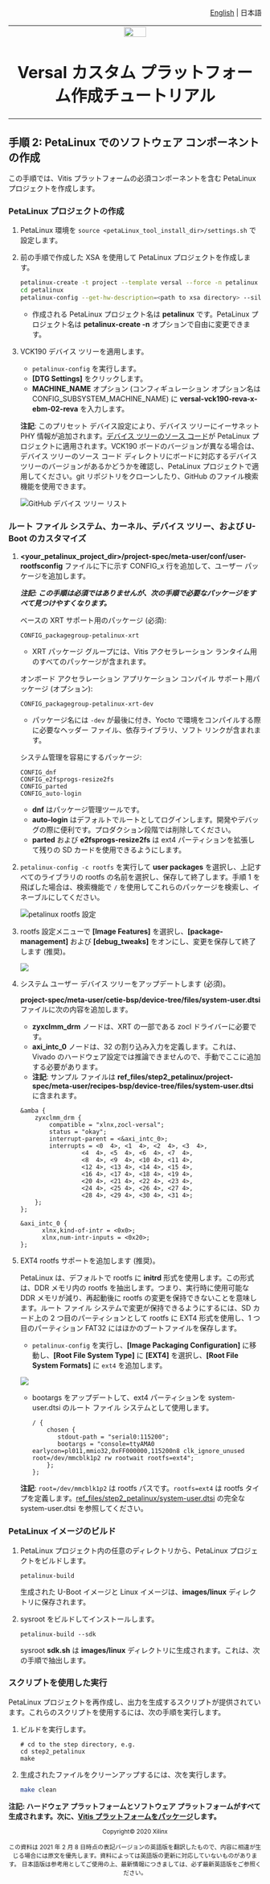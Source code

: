 <!--
# Copyright 2020 Xilinx Inc.
#
# Licensed under the Apache License, Version 2.0 (the "License");
# you may not use this file except in compliance with the License.
# You may obtain a copy of the License at
#
#     http://www.apache.org/licenses/LICENSE-2.0
#
# Unless required by applicable law or agreed to in writing, software
# distributed under the License is distributed on an "AS IS" BASIS,
# WITHOUT WARRANTIES OR CONDITIONS OF ANY KIND, either express or implied.
# See the License for the specific language governing permissions and
# limitations under the License.
-->
<p align="right"><a href="../../../README.md">English</a> | <a>日本語</a></p>
<table width="100%">
 <tr width="100%">
    <td align="center"><img src="https://www.xilinx.com/content/dam/xilinx/imgs/press/media-kits/corporate/xilinx-logo.png" width="30%"/><h1>Versal カスタム プラットフォーム作成チュートリアル</h1>
    </td>
 </tr>
</table>

## 手順 2: PetaLinux でのソフトウェア コンポーネントの作成

この手順では、Vitis プラットフォームの必須コンポーネントを含む PetaLinux プロジェクトを作成します。

### PetaLinux プロジェクトの作成

1. PetaLinux 環境を `source <petaLinux_tool_install_dir>/settings.sh` で設定します。

2. 前の手順で作成した XSA を使用して PetaLinux プロジェクトを作成します。

   ```bash
   petalinux-create -t project --template versal --force -n petalinux
   cd petalinux
   petalinux-config --get-hw-description=<path to xsa directory> --silentconfig
   ```

   - 作成される PetaLinux プロジェクト名は **petalinux** です。PetaLinux プロジェクト名は **petalinux-create -n** オプションで自由に変更できます。

3. VCK190 デバイス ツリーを適用します。

   - `petalinux-config` を実行します。
   - **\[DTG Settings]** をクリックします。
   - **MACHINE\_NAME** オプション (コンフィギュレーション オプション名は CONFIG\_SUBSYSTEM\_MACHINE\_NAME) に **versal-vck190-reva-x-ebm-02-reva** を入力します。

   **注記**: このプリセット デバイス設定により、デバイス ツリーにイーサネット PHY 情報が追加されます。[デバイス ツリーのソース コード][1]が PetaLinux プロジェクトに適用されます。VCK190 ボードのバージョンが異なる場合は、デバイス ツリーのソース コード ディレクトリにボードに対応するデバイス ツリーのバージョンがあるかどうかを確認し、PetaLinux プロジェクトで適用してください。git リポジトリをクローンしたり、GitHub のファイル検索機能を使用できます。

   ![GitHub デバイス ツリー リスト](images/step2/github_find_available_device_tree.png)

[1]: https://github.com/Xilinx/u-boot-xlnx/blob/master/arch/arm/dts/versal-vck190-revA-x-ebm-02-revA.dts ""
### ルート ファイル システム、カーネル、デバイス ツリー、および U-Boot のカスタマイズ

1. **\<your\_petalinux\_project\_dir>/project-spec/meta-user/conf/user-rootfsconfig** ファイルに下に示す CONFIG\_x 行を追加して、ユーザー パッケージを追加します。

   ***注記: この手順は必須ではありませんが、次の手順で必要なパッケージをすべて見つけやすくなります。***

   ベースの XRT サポート用のパッケージ (必須):

   ```
   CONFIG_packagegroup-petalinux-xrt
   ```

   - XRT パッケージ グループには、Vitis アクセラレーション ランタイム用のすべてのパッケージが含まれます。

   オンボード アクセラレーション アプリケーション コンパイル サポート用パッケージ (オプション):

   ```
   CONFIG_packagegroup-petalinux-xrt-dev
   ```

   - パッケージ名には `-dev` が最後に付き、Yocto で環境をコンパイルする際に必要なヘッダー ファイル、依存ライブラリ、ソフト リンクが含まれます。

   システム管理を容易にするパッケージ:

   ```
   CONFIG_dnf
   CONFIG_e2fsprogs-resize2fs
   CONFIG_parted
   CONFIG_auto-login
   ```

   - **dnf** はパッケージ管理ツールです。
   - **auto-login** はデフォルトでルートとしてログインします。開発やデバッグの際に便利です。プロダクション段階では削除してください。
   - **parted** および **e2fsprogs-resize2fs** は ext4 パーティションを拡張して残りの SD カードを使用できるようにします。

2. `petalinux-config -c rootfs` を実行して **user packages** を選択し、上記すべてのライブラリの rootfs の名前を選択し、保存して終了します。手順 1 を飛ばした場合は、検索機能で `/` を使用してこれらのパッケージを検索し、イネーブルにしてください。

   ![petalinux rootfs 設定](./images/step2/petalinux_user_packages.png)

3. rootfs 設定メニューで **\[Image Features]** を選択し、**\[package-management]** および **\[debug\_tweaks]** をオンにし、変更を保存して終了します  (推奨)。

   ![](./images/step2/petalinux_package_management.png)

4. システム ユーザー デバイス ツリーをアップデートします (必須)。

   **project-spec/meta-user/cetie-bsp/device-tree/files/system-user.dtsi** ファイルに次の内容を追加します。

   - **zyxclmm\_drm** ノードは、XRT の一部である zocl ドライバーに必要です。
   - **axi\_intc\_0** ノードは、32 の割り込み入力を定義します。これは、Vivado のハードウェア設定では推論できませんので、手動でここに追加する必要があります。
   - **注記**: サンプル ファイルは **ref\_files/step2\_petalinux/project-spec/meta-user/recipes-bsp/device-tree/files/system-user.dtsi** に含まれます。

   ```
   &amba {
       zyxclmm_drm {
           compatible = "xlnx,zocl-versal";
           status = "okay";
           interrupt-parent = <&axi_intc_0>;
           interrupts = <0  4>, <1  4>, <2  4>, <3  4>,
                    <4  4>, <5  4>, <6  4>, <7  4>,
                    <8  4>, <9  4>, <10 4>, <11 4>,
                    <12 4>, <13 4>, <14 4>, <15 4>,
                    <16 4>, <17 4>, <18 4>, <19 4>,
                    <20 4>, <21 4>, <22 4>, <23 4>,
                    <24 4>, <25 4>, <26 4>, <27 4>,
                    <28 4>, <29 4>, <30 4>, <31 4>;
       };
   };

   &axi_intc_0 {
         xlnx,kind-of-intr = <0x0>;
         xlnx,num-intr-inputs = <0x20>;
   };
   ```

5. EXT4 rootfs サポートを追加します (推奨)。

   PetaLinux は、デフォルトで rootfs に **initrd** 形式を使用します。この形式は、DDR メモリ内の rootfs を抽出します。つまり、実行時に使用可能な DDR メモリが減り、再起動後に rootfs の変更を保持できないことを意味します。ルート ファイル システムで変更が保持できるようにするには、SD カード上の 2 つ目のパーティションとして rootfs に EXT4 形式を使用し、1 つ目のパーティション FAT32 にはほかのブートファイルを保存します。

   - `petalinux-config` を実行し、**\[Image Packaging Configuration]** に移動し、**\[Root File System Type]** に **\[EXT4]** を選択し、**\[Root File System Formats]** に `ext4` を追加します。

   ![](./images/step2/petalinux_root_filesystem_type.png)

   - bootargs をアップデートして、ext4 パーティションを system-user.dtsi のルート ファイル システムとして使用します。

     ```
     / {
         chosen {
            stdout-path = "serial0:115200";
            bootargs = "console=ttyAMA0 earlycon=pl011,mmio32,0xFF000000,115200n8 clk_ignore_unused root=/dev/mmcblk1p2 rw rootwait rootfs=ext4";
         };
     };
     ```

   **注記**: `root=/dev/mmcblk1p2` は rootfs パスです。`rootfs=ext4` は rootfs タイプを定義します。[ref\_files/step2\_petalinux/system-user.dtsi](ref_files/step2_petalinux/system-user.dtsi) の完全な system-user.dtsi を参照してください。

### PetaLinux イメージのビルド

1. PetaLinux プロジェクト内の任意のディレクトリから、PetaLinux プロジェクトをビルドします。

   ```
   petalinux-build
   ```

   生成された U-Boot イメージと Linux イメージは、**images/linux** ディレクトリに保存されます。

2. sysroot をビルドしてインストールします。

   ```
   petalinux-build --sdk
   ```

   sysroot **sdk.sh** は **images/linux** ディレクトリに生成されます。これは、次の手順で抽出します。

### スクリプトを使用した実行

PetaLinux プロジェクトを再作成し、出力を生成するスクリプトが提供されています。これらのスクリプトを使用するには、次の手順を実行します。

1. ビルドを実行します。

   ```
   # cd to the step directory, e.g.
   cd step2_petalinux
   make
   ```

2. 生成されたファイルをクリーンアップするには、次を実行します。

   ```bash
   make clean
   ```

**注記: ハードウェア プラットフォームとソフトウェア プラットフォームがすべて生成されます。次に、[Vitis プラットフォームをパッケージ](./step3.md)します。**

<p align="center"><sup>Copyright&copy; 2020 Xilinx</sup></p>
<p align="center"><sup>この資料は 2021 年 2 月 8 日時点の表記バージョンの英語版を翻訳したもので、内容に相違が生じる場合には原文を優先します。資料によっては英語版の更新に対応していないものがあります。
日本語版は参考用としてご使用の上、最新情報につきましては、必ず最新英語版をご参照ください。</sup></p>

